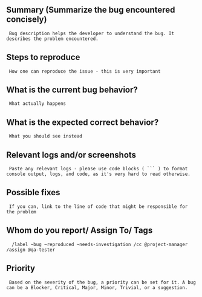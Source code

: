 
## Summary (Summarize the bug encountered concisely)
     
     Bug description helps the developer to understand the bug. It describes the problem encountered.

## Steps to reproduce

     How one can reproduce the issue - this is very important

## What is the current bug behavior?

     What actually happens

## What is the expected correct behavior?

     What you should see instead

## Relevant logs and/or screenshots

     Paste any relevant logs - please use code blocks ( ``` ) to format console output, logs, and code, as it's very hard to read otherwise.

## Possible fixes

     If you can, link to the line of code that might be responsible for the problem

## Whom do you report/ Assign To/ Tags

      /label ~bug ~reproduced ~needs-investigation /cc @project-manager /assign @qa-tester

## Priority

     Based on the severity of the bug, a priority can be set for it. A bug can be a Blocker, Critical, Major, Minor, Trivial, or a suggestion.